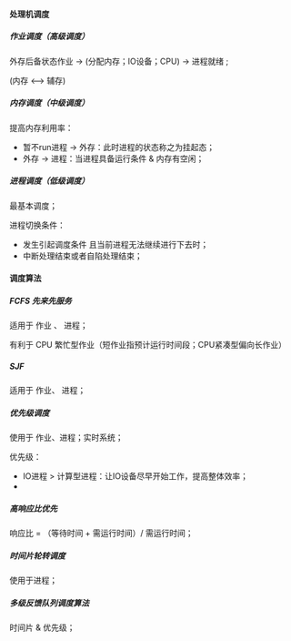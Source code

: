 #### 处理机调度

##### 作业调度（高级调度）

外存后备状态作业 -> (分配内存；IO设备；CPU) -> 进程就绪 ;

(内存 <--> 辅存)



##### 内存调度（中级调度）

提高内存利用率：

- 暂不run进程 -> 外存：此时进程的状态称之为挂起态；
- 外存 -> 进程：当进程具备运行条件 & 内存有空闲；



##### 进程调度（低级调度）

最基本调度；

进程切换条件：

- 发生引起调度条件 且当前进程无法继续进行下去时；
- 中断处理结束或者自陷处理结束；



#### 调度算法

##### FCFS 先来先服务

适用于 作业 、 进程；

有利于 CPU 繁忙型作业（短作业指预计运行时间段；CPU紧凑型偏向长作业）

##### SJF 

适用于 作业、 进程；

##### 优先级调度

使用于 作业、进程；实时系统；

优先级：

- IO进程 > 计算型进程：让IO设备尽早开始工作，提高整体效率；
- 

##### 高响应比优先

响应比 = （等待时间 + 需运行时间）/ 需运行时间；



##### 时间片轮转调度

使用于进程；



##### 多级反馈队列调度算法

时间片 & 优先级；